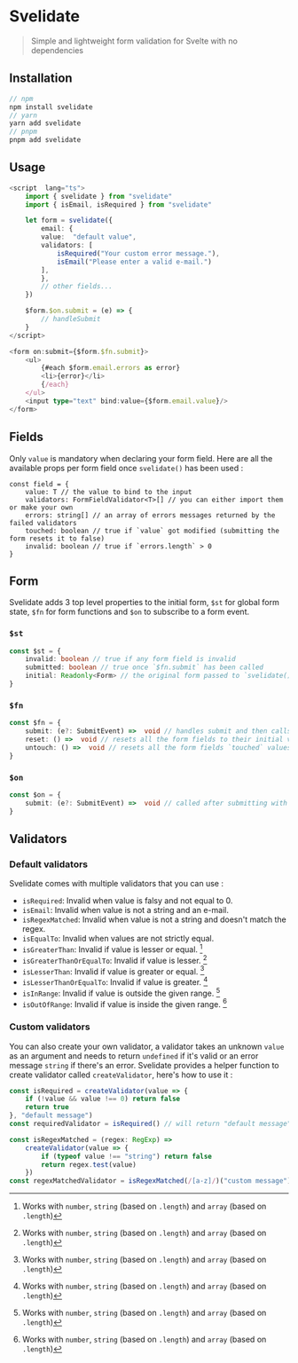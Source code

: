 # Svelidate

> Simple and lightweight form validation for Svelte with no dependencies

## Installation

```ts
// npm
npm install svelidate
// yarn
yarn add svelidate
// pnpm
pnpm add svelidate
```

## Usage

```ts
<script  lang="ts">
	import { svelidate } from "svelidate"
	import { isEmail, isRequired } from "svelidate"

	let form = svelidate({
		email: {
		value:  "default value",
		validators: [
			isRequired("Your custom error message."),
			isEmail("Please enter a valid e-mail.")
		],
		},
		// other fields...
	})

	$form.$on.submit = (e) => {
		// handleSubmit
	}
</script>

<form on:submit={$form.$fn.submit}>
	<ul>
		{#each $form.email.errors as error}
		<li>{error}</li>
		{/each}
	</ul>
	<input type="text" bind:value={$form.email.value}/>
</form>
```

## Fields

Only `value` is mandatory when declaring your form field. Here are all the available props per form field once `svelidate()` has been used :

```ts,
const field = {
	value: T // the value to bind to the input
	validators: FormFieldValidator<T>[] // you can either import them or make your own
	errors: string[] // an array of errors messages returned by the failed validators
	touched: boolean // true if `value` got modified (submitting the form resets it to false)
	invalid: boolean // true if `errors.length` > 0
}
```

## Form

Svelidate adds 3 top level properties to the initial form, `$st` for global form state, `$fn` for form functions and `$on` to subscribe to a form event.

### `$st`

```ts
const $st = {
	invalid: boolean // true if any form field is invalid
	submitted: boolean // true once `$fn.submit` has been called
	initial: Readonly<Form> // the original form passed to `svelidate()`
}
```

### `$fn`

```ts
const $fn = {
	submit: (e?: SubmitEvent) =>  void // handles submit and then calls `$on.submit`
	reset: () =>  void // resets all the form fields to their initial values
	untouch: () =>  void // resets all the form fields `touched` values to false
}
```

### `$on`

```ts
const $on = {
	submit: (e?: SubmitEvent) =>  void // called after submitting with `$fn.submit`
}
```

## Validators

### Default validators

Svelidate comes with multiple validators that you can use :

-   `isRequired`: Invalid when value is falsy and not equal to 0.
-   `isEmail`: Invalid when value is not a string and an e-mail.
-   `isRegexMatched`: Invalid when value is not a string and doesn't match the regex.
-   `isEqualTo`: Invalid when values are not strictly equal.
-   `isGreaterThan`: Invalid if value is lesser or equal. [^1]
-   `isGreaterThanOrEqualTo`: Invalid if value is lesser. [^1]
-   `isLesserThan`: Invalid if value is greater or equal. [^1]
-   `isLesserThanOrEqualTo`: Invalid if value is greater. [^1]
-   `isInRange`: Invalid if value is outside the given range. [^1]
-   `isOutOfRange`: Invalid if value is inside the given range. [^1]

[^1]: Works with `number`, `string` (based on `.length`) and `array` (based on `.length`)

### Custom validators

You can also create your own validator, a validator takes an unknown `value` as an argument and needs to return `undefined` if it's valid or an error message `string` if there's an error.
Svelidate provides a helper function to create validator called `createValidator`, here's how to use it :

```ts
const isRequired = createValidator(value => {
	if (!value && value !== 0) return false
	return true
}, "default message")
const requiredValidator = isRequired() // will return "default message" on not valid

const isRegexMatched = (regex: RegExp) =>
	createValidator(value => {
		if (typeof value !== "string") return false
		return regex.test(value)
	})
const regexMatchedValidator = isRegexMatched(/[a-z]/)("custom message") // will return "custom message" on not valid
```
